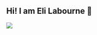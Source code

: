 ## Hi! I am Eli Labourne 👋

<img src="https://github-readme-stats.vercel.app/api?username=imelilabourne&&show_icons=true&title_color=#faf9f5&icon_color=bb2acf&text_color=daf7dc&bg_color=151515">
<!--
**imelilabourne/imelilabourne** is a ✨ _special_ ✨ repository because its `README.md` (this file) appears on your GitHub profile.
